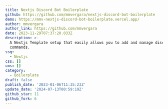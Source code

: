```yaml
---
title: Nextjs Discord Bot Boilerplate
github: https://github.com/mmvergara/nextjs-discord-bot-boilerplate
demo: https://mmv-nextjs-discord-bot-boilerplate.vercel.app/
author: mmvergara
author_link: https://github.com/mmvergara
date: 2023-11-29T07:37:20.033Z
description: >-
  A Nextjs Template setup that easily allows you to add and manage discord slash
  commands.
ssg:
  - Nextjs
css: []
cms: []
category:
  - Boilerplate
draft: false
publish_date: '2023-01-06T11:35:23Z'
update_date: '2024-07-13T00:59:19Z'
github_star: 11
github_fork: 6
---
```

